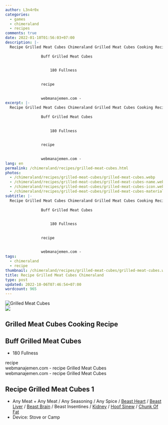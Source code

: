 ```yaml
---
author: L3n4r0x
categories:
  - games
  - chimeraland
  - recipes
comments: true
date: 2022-01-10T01:56:03+07:00
description: |-
  Recipe Grilled Meat Cubes Chimeraland Grilled Meat Cubes Cooking Recipe
                
                Buff Grilled Meat Cubes
                
                  
                    180 Fullness
                  
                
                recipe
              
              
                webmanajemen.com - 
excerpt: |-
  Recipe Grilled Meat Cubes Chimeraland Grilled Meat Cubes Cooking Recipe
                
                Buff Grilled Meat Cubes
                
                  
                    180 Fullness
                  
                
                recipe
              
              
                webmanajemen.com - 
lang: en
permalink: /chimeraland/recipes/grilled-meat-cubes.html
photos:
  - /chimeraland/recipes/grilled-meat-cubes/grilled-meat-cubes.webp
  - /chimeraland/recipes/grilled-meat-cubes/grilled-meat-cubes-name.webp
  - /chimeraland/recipes/grilled-meat-cubes/grilled-meat-cubes-icon.webp
  - /chimeraland/recipes/grilled-meat-cubes/grilled-meat-cubes-material.webp
subtitle: |-
  Recipe Grilled Meat Cubes Chimeraland Grilled Meat Cubes Cooking Recipe
                
                Buff Grilled Meat Cubes
                
                  
                    180 Fullness
                  
                
                recipe
              
              
                webmanajemen.com - 
tags:
  - chimeraland
  - recipe
thumbnail: /chimeraland/recipes/grilled-meat-cubes/grilled-meat-cubes.webp
title: Recipe Grilled Meat Cubes Chimeraland
type: post
updated: 2022-10-06T07:46:54+07:00
wordcount: 965
---
```


<link
  rel="stylesheet"
  href="https://rawcdn.githack.com/dimaslanjaka/Web-Manajemen/870a349/css/bootstrap-5-3-0-alpha3-wrapper.css"
/>
<section id="bootstrap-wrapper">
  <div data-bs-theme="dark">
    <div class="card mb-2">
      <div class="card-body">
        <div class="row g-0">
          <div class="col-sm-4 position-relative mb-2">
            <img
              src="https://www.webmanajemen.com/chimeraland/recipes/grilled-meat-cubes/grilled-meat-cubes-material.webp"
              class="card-img fit-cover w-100 h-100"
              alt="Grilled Meat Cubes"
              data-fancybox="true"
            />
          </div>
          <div class="col-sm-8 mb-2">
            <div class="card-body">
              <div class="d-flex flex-row align-items-center mb-3">
                <img
                  class="d-inline-block me-2"
                  src="https://www.webmanajemen.com/chimeraland/recipes/grilled-meat-cubes/grilled-meat-cubes-icon.webp"
                  width="auto"
                  height="auto"
                  style="vertical-align: middle"
                />
                <h2 class="fs-5">Grilled Meat Cubes Cooking Recipe</h2>
              </div>
              <h2 class="card-title fs-5">Buff Grilled Meat Cubes</h2>
              <div class="card-text">
                <ul>
                  <li>180 Fullness</li>
                </ul>
              </div>
              <span class="badge rounded-pill">recipe</span>
            </div>
            <div class="card-footer text-end text-muted mt-auto">
              webmanajemen.com - recipe Grilled Meat Cubes
            </div>
          </div>
        </div>
      </div>
      <div class="card-footer text-end text-muted">
        webmanajemen.com - recipe Grilled Meat Cubes
      </div>
    </div>
    <div class="row mb-2">
      <div class="col-12 col-lg-6 recipe-item mb-2">
        <div class="card">
          <div class="card-body">
            <h2 class="card-title fs-5">Recipe Grilled Meat Cubes 1</h2>
            <div class="card-text">
              <ul>
                <li>
                  Any Meat<span> + </span>Any Meat<span> / </span>Any
                  Seasoning<span> / </span>Any Spice<span> / </span
                  ><a
                    class="text-decoration-none text-primary"
                    href="/chimeraland/materials/beast-heart.html"
                    >Beast Heart</a
                  ><span> / </span
                  ><a
                    class="text-decoration-none text-primary"
                    href="/chimeraland/materials/beast-liver.html"
                    >Beast Liver</a
                  ><span> / </span
                  ><a
                    class="text-decoration-none text-primary"
                    href="/chimeraland/materials/beast-brain.html"
                    >Beast Brain</a
                  ><span> / </span>Beast Insentines<span> / </span
                  ><a
                    class="text-decoration-none text-primary"
                    href="/chimeraland/materials/kidney.html"
                    >Kidney</a
                  ><span> / </span
                  ><a
                    class="text-decoration-none text-primary"
                    href="/chimeraland/materials/hoof-sinew.html"
                    >Hoof Sinew</a
                  ><span> / </span
                  ><a
                    class="text-decoration-none text-primary"
                    href="/chimeraland/materials/chunk-of-fat.html"
                    >Chunk Of Fat</a
                  >
                </li>
                <li>Device: Stove or Camp</li>
              </ul>
            </div>
          </div>
        </div>
      </div>
    </div>
  </div>
</section>